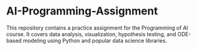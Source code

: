 # AI-Programming-Assignment
This repository contains a practice assignment for the Programming of AI course. It covers data analysis, visualization, hypothesis testing, and ODE-based modeling using Python and popular data science libraries.
